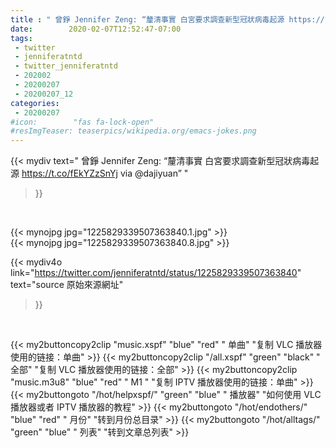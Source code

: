 ```yaml
---
title : " 曾錚 Jennifer Zeng: “釐清事實 白宮要求調查新型冠狀病毒起源 https://t.co/fEkYZzSnYj via @dajiyuan”  "
date:        2020-02-07T12:52:47-07:00
tags:
 - twitter
 - jenniferatntd
 - twitter_jenniferatntd
 - 202002
 - 20200207
 - 20200207_12
categories:
 - 20200207
#icon:        "fas fa-lock-open"
#resImgTeaser: teaserpics/wikipedia.org/emacs-jokes.png
---
```


{{< mydiv text=" 曾錚 Jennifer Zeng: “釐清事實 白宮要求調查新型冠狀病毒起源 https://t.co/fEkYZzSnYj via @dajiyuan”  "
>}}
<br>


 {{< mynojpg jpg="1225829339507363840.1.jpg" >}}<br> 
 {{< mynojpg jpg="1225829339507363840.8.jpg" >}}<br> 



{{< mydiv4o link="https://twitter.com/jenniferatntd/status/1225829339507363840"
text="source 原始來源網址"
>}}


<br>





{{< my2buttoncopy2clip "music.xspf"        "blue"   "red"    " 单曲"  "复制 VLC 播放器使用的链接：单曲" >}} {{< my2buttoncopy2clip "/all.xspf"         "green"  "black"  " 全部"  "复制 VLC 播放器使用的链接：全部" >}} {{< my2buttoncopy2clip "music.m3u8"        "blue"   "red"    " M1 "    "复制 IPTV 播放器使用的链接：单曲" >}} {{< my2buttongoto      "/hot/helpxspf/"    "green"  "blue"   " 播放器" "如何使用 VLC 播放器或者 IPTV 播放器的教程" >}} {{< my2buttongoto      "/hot/endothers/"   "blue"   "red"    " 月份"   "转到月份总目录" >}} {{< my2buttongoto      "/hot/alltags/"     "green"  "blue"   " 列表"   "转到文章总列表" >}} 
